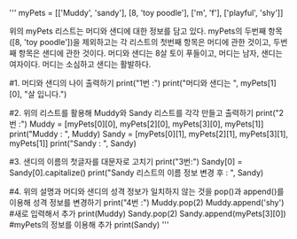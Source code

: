 '''
myPets = [['Muddy', 'sandy'], [8, 'toy poodle'], ['m', 'f'], ['playful', 'shy']]

위의 myPets 리스트는 머디와 샌디에 대한 정보를 담고 있다. 
myPets의 두번째 항목([8, 'toy poodle'])을 제외하고는 각 리스트의 첫번째 항목은 머디에 관한 것이고, 두번째 항목은 샌디에 관한 것이다.
머디와 샌디는 8살 토이 푸들이고, 머디는 남자, 샌디는 여자이다. 머디는 소심하고 샌디는 활발하다.

#1. 머디와 샌디의 나이 출력하기
print("1번 :")
print("머디와 샌디는 ", myPets[1][0], "살 입니다.")

#2. 위의 리스트를 활용해 Muddy와 Sandy 리스트를 각각 만들고 출력하기
print("2번 :")
Muddy = [myPets[0][0], myPets[2][0], myPets[3][0], myPets[1]]
print("Muddy : ", Muddy)
Sandy = [myPets[0][1], myPets[2][1], myPets[3][1], myPets[1]]
print("Sandy : ", Sandy)

#3. 샌디의 이름의 첫글자를 대문자로 고치기
print("3번:")
Sandy[0] = Sandy[0].capitalize()
print("Sandy 리스트의 이름 정보 변경 후 : ", Sandy)

#4. 위의 설명과 머디와 샌디의 성격 정보가 일치하지 않는 것을 pop()과 append()를 이용해 성격 정보를 변경하기
print("4번 :")
Muddy.pop(2)
Muddy.append('shy') #새로 입력해서 추가
print(Muddy)
Sandy.pop(2)
Sandy.append(myPets[3][0]) #myPets의 정보를 이용해 추가
print(Sandy)
'''
